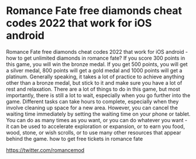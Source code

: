# Romance Fate free diamonds cheat codes 2022 that work for iOS android

Romance Fate free diamonds cheat codes 2022 that work for iOS android - how to get unlimited diamonds in romance fate? If you score 300 points in this game, you will win the bronze medal. If you get 500 points, you will get a silver medal, 800 points will get a gold medal and 1000 points will get a platinum. Generally speaking, it takes a lot of practice to achieve anything other than a bronze medal, but stick to it and make sure you have a lot of rest and relaxation. There are a lot of things to do in this game, but most importantly, there is still a lot to wait, especially when you go further into the game. Different tasks can take hours to complete, especially when they involve cleaning up space for a new area. However, you can cancel the waiting time immediately by setting the waiting time on your phone or tablet. You can do as many times as you want, or you can do whatever you want - it can be used to accelerate exploration or expansion, or to earn you food, wood, stone, or wish scrolls, or to use many other resources that appear behind the game. how to get free tickets in romance fate

https://twitter.com/romancemod
